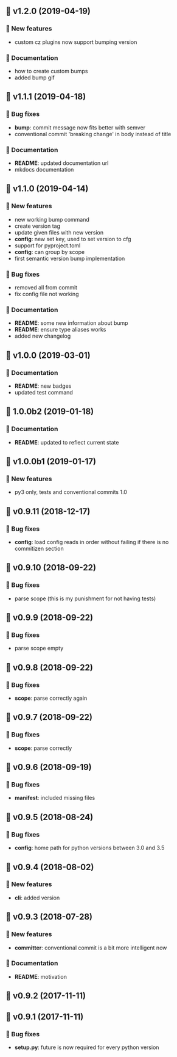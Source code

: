 ## 🎉 v1.2.0 (2019-04-19)

### 💫 New features

- custom cz plugins now support bumping version

### 📖 Documentation

- how to create custom bumps
- added bump gif

## 🎉 v1.1.1 (2019-04-18)

### 🐛 Bug fixes

- **bump**: commit message now fits better with semver
- conventional commit 'breaking change' in body instead of title

### 📖 Documentation

- **README**: updated documentation url
- mkdocs documentation

## 🎉 v1.1.0 (2019-04-14)

### 💫 New features

- new working bump command
- create version tag
- update given files with new version
- **config**: new set key, used to set version to cfg
- support for pyproject.toml
- **config**: can group by scope
- first semantic version bump implementation

### 🐛 Bug fixes

- removed all from commit
- fix config file not working

### 📖 Documentation

- **README**: some new information about bump
- **README**: ensure type aliases works
- added new changelog

## 🎉 v1.0.0 (2019-03-01)

### 📖 Documentation

- **README**: new badges
- updated test command

## 🎉 1.0.0b2 (2019-01-18)

### 📖 Documentation

- **README**: updated to reflect current state

## 🎉 v1.0.0b1 (2019-01-17)

### 💫 New features

- py3 only, tests and conventional commits 1.0

## 🎉 v0.9.11 (2018-12-17)

### 🐛 Bug fixes

- **config**: load config reads in order without failing if there is no commitizen section

## 🎉 v0.9.10 (2018-09-22)

### 🐛 Bug fixes

- parse scope (this is my punishment for not having tests)

## 🎉 v0.9.9 (2018-09-22)

### 🐛 Bug fixes

- parse scope empty

## 🎉 v0.9.8 (2018-09-22)

### 🐛 Bug fixes

- **scope**: parse correctly again

## 🎉 v0.9.7 (2018-09-22)

### 🐛 Bug fixes

- **scope**: parse correctly

## 🎉 v0.9.6 (2018-09-19)

### 🐛 Bug fixes

- **manifest**: included missing files

## 🎉 v0.9.5 (2018-08-24)

### 🐛 Bug fixes

- **config**: home path for python versions between 3.0 and 3.5

## 🎉 v0.9.4 (2018-08-02)

### 💫 New features

- **cli**: added version

## 🎉 v0.9.3 (2018-07-28)

### 💫 New features

- **committer**: conventional commit is a bit more intelligent now

### 📖 Documentation

- **README**: motivation

## 🎉 v0.9.2 (2017-11-11)

## 🎉 v0.9.1 (2017-11-11)

### 🐛 Bug fixes

- **setup.py**: future is now required for every python version

<!-- End of file -->
